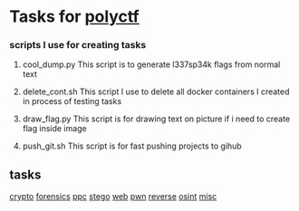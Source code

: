 # Tasks for [polyctf](https://polyctf.ru/)

### scripts I use for creating tasks
1. cool_dump.py
This script is to generate l337sp34k flags from normal text

2. delete_cont.sh
This script I use to delete all docker containers I created in process of testing tasks

3. draw_flag.py
This script is for drawing text on picture if i need to create flag inside image

4. push_git.sh
This script is for fast pushing projects to gihub

## tasks
[crypto](./crypto)
[forensics](./forensics)
[ppc](./ppc)
[stego](./stego)
[web](./web)
[pwn](./pwn)
[reverse](./reverse)
[osint](./osint)
[misc](./misc)
